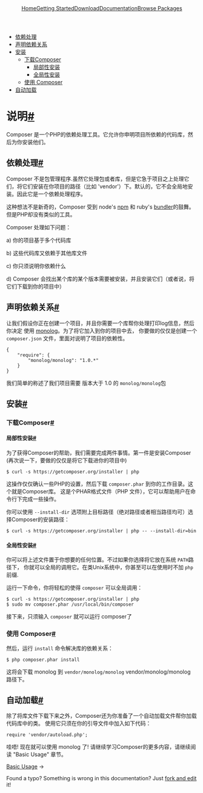 <!DOCTYPE html>
<html class="no-js" lang="zh">
	<head>
		<meta charset="utf-8">
		<meta http-equiv="X-UA-Compatible" content="IE=edge,chrome=1">
		<title>Composer</title>
		<meta name="description" content="Dependency Management for PHP">
		<meta name="viewport" content="width=device-width,initial-scale=1">
		<link rel="stylesheet" href="css/style.css">
		<script src="js/libs/modernizr-2.0.6.min.js"></script>
	</head>
	<body>
		<div id="container">
			<header>
				<a href="/">Home</a><a class="active" href="/doc/00-intro.md">Getting Started</a><a class="" href="/download/">Download</a><a class="" href="/doc/">Documentation</a><a class="last" href="http://packagist.org/">Browse Packages</a>                           
			 </header>
			<div id="main" role="main">
				<ul class="toc">
					<li>
						<a href="#dependency-management">依赖处理</a> 
					</li>
					<li>
						<a href="#declaring-dependencies">声明依赖关系</a> 
					</li>
					<li>
						<a href="#installation">安装</a> 
						<ul>
							<li>
								<a href="#downloading-the-composer-executable">下载Composer</a> 
								<ul>
									<li>
										<a href="#locally">局部性安装</a> 
									</li>
									<li>
										<a href="#globally">全局性安装</a> 
									</li>
								</ul>
							</li>
							<li>
								<a href="#using-composer">使用 Composer</a> 
							</li>
						</ul>
					</li>
					<li>
						<a href="#autoloading">自动加载</a> 
					</li>
				</ul>
				<h1 id="introduction">说明<a href="#introduction" class="anchor">#</a></h1>
				<p>Composer 是一个PHP的依赖处理工具。它允许你申明项目所依赖的代码库，然后为你安装他们。</p>
				<h2 id="dependency-management">依赖处理<a href="#dependency-management" class="anchor">#</a></h2>
				<p>Composer 不是包管理程序.虽然它处理包或者库，但是它急于项目之上处理它们，将它们安装在你项目的路径（比如 'vendor'）下。默认的，它不会全局地安装。因此它是一个依赖处理程序。</p>
				<p>这种想法不是新奇的，Composer 受到 node's <a href="http://npmjs.org/">npm</a>
				和 ruby's <a href="http://gembundler.com/">bundler</a>的鼓舞。 但是PHP却没有类似的工具。</p>
				<p>Composer 处理如下问题：</p>
				<p>a) 你的项目基于多个代码库</p>
				<p>b) 这些代码库又依赖于其他库文件</p>
				<p>c) 你只须说明你依赖什么</p>
				<p>d) Composer 会找出某个库的某个版本需要被安装，并且安装它们（或者说，将它们下载到你的项目中）</p>
				<h2 id="declaring-dependencies">声明依赖关系<a href="#declaring-dependencies" class="anchor">#</a></h2>
				<p>让我们假设你正在创建一个项目，并且你需要一个库帮你处理打印log信息，然后你决定 使用 <a href="https://github.com/Seldaek/monolog">monolog</a>。为了将它加入到你的项目中去， 你要做的仅仅是创建一个 <code>composer.json</code> 文件，里面对说明了项目的依赖性。</p>
<pre><code>{
    "require": {
        "monolog/monolog": "1.0.*"
    }
}
</code></pre>
				<p>我们简单的称述了我们项目需要 版本大于 1.0 的 <code>monolog/monolog</code>包</p>
				<h2 id="installation">安装<a href="#installation" class="anchor">#</a></h2>
				<h3 id="downloading-the-composer-executable">下载Composer<a href="#downloading-the-composer-executable" class="anchor">#</a></h3>
				<h4 id="locally">局部性安装<a href="#locally" class="anchor">#</a></h4>
				<p>为了获得Composer的帮助，我们需要完成两件事情。第一件是安装Composer (再次说一下，要做的仅仅是将它下载进你的项目中)</p>
				<pre><code>$ curl -s https://getcomposer.org/installer | php</code></pre>
				<p>这操作仅仅确认一些PHP的设置，然后下载 <code>composer.phar</code> 到你的工作目录。这个就是Composer库。 这是个PHAR格式文件（PHP 文件），它可以帮助用户在命令行下完成一些操作。</p>
				<p>你可以使用 <code>--install-dir</code>
				选项附上目标路径（绝对路径或者相当路径均可）选择Composer的安装路径：</p>
				<pre><code>$ curl -s https://getcomposer.org/installer | php -- --install-dir=bin</code></pre>
				<h4 id="globally">全局性安装<a href="#globally" class="anchor">#</a></h4>
				<p>你可以将上述文件置于你想要的任何位置。不过如果你选择将它放在系统  <code>PATH</code>路径下， 你就可以全局的调用它。在类Unix系统中，你甚至可以在使用时不加 <code>php</code>前缀.</p>
				<p>运行一下命令，你将轻松的使得 <code>composer</code> 可以全局调用：</p>
				<pre><code>$ curl -s https://getcomposer.org/installer | php
$ sudo mv composer.phar /usr/local/bin/composer</code></pre>
				<p>接下来，只须输入 <code>composer</code> 就可以运行 composer了</p>
				<h3 id="using-composer">使用 Composer<a href="#using-composer" class="anchor">#</a></h3>
				<p>然后，运行 <code>install</code> 命令解决库的依赖关系：</p>
				<pre><code>$ php composer.phar install</code></pre>
				<p>这将会下载 monolog 到 <code>vendor/monolog/monolog</code> vendor/monolog/monolog 路径下。</p>
				<h2 id="autoloading">自动加载<a href="#autoloading" class="anchor">#</a></h2>
				<p>除了将库文件下载下来之外，Composer还为你准备了一个自动加载文件帮你加载代码库中的类。 使用它只须在你的引导文件中加入如下代码：</p>
				<pre><code>require 'vendor/autoload.php';</code></pre>
				<p>哇唔! 现在就可以使用 monolog 了! 请继续学习Composer的更多内容，请继续阅读 "Basic Usage" 章节。</p>
				<p class="prev-next"><a href="01-basic-usage.md">Basic Usage</a> &rarr;</p>
				<p class="fork-and-edit">
					Found a typo? Something is wrong in this documentation? Just <a href="http://github.com/composer/composer/edit/master/doc/00-intro.md">fork and edit</a> it!
				</p>
			</div>
			<footer></footer>
		</div>
	</body>
</html>